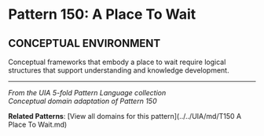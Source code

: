 # Pattern 150: A Place To Wait

## CONCEPTUAL ENVIRONMENT

Conceptual frameworks that embody a place to wait require logical structures that support understanding and knowledge development.

---

*From the UIA 5-fold Pattern Language collection*  
*Conceptual domain adaptation of Pattern 150*

**Related Patterns**: [View all domains for this pattern](../../UIA/md/T150 A Place To Wait.md)
